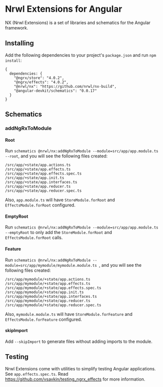 # Nrwl Extensions for Angular

NX (Nrwl Extensions) is a set of libraries and schematics for the Angular framework.

## Installing

Add the following dependencies to your project's `package.json` and run `npm install`:

```
{
  dependencies: {
    "@ngrx/store": "4.0.2",
    "@ngrx/effects": "4.0.2",
    "@nrwl/nx": "https://github.com/nrwl/nx-build",
    "@angular-devkit/schematics": "0.0.17" 
  }
}
```



## Schematics

### addNgRxToModule

#### Root

Run `schematics @nrwl/nx:addNgRxToModule --module=src/app/app.module.ts  --root`, and you will see the following files created:

```
/src/app/+state/app.actions.ts
/src/app/+state/app.effects.ts
/src/app/+state/app.effects.spec.ts
/src/app/+state/app.init.ts
/src/app/+state/app.interfaces.ts
/src/app/+state/app.reducer.ts
/src/app/+state/app.reducer.spec.ts
```

Also, `app.module.ts` will have `StoreModule.forRoot` and `EffectsModule.forRoot` configured.

#### EmptyRoot

Run `schematics @nrwl/nx:addNgRxToModule --module=src/app/app.module.ts  --emptyRoot` to only add the `StoreModule.forRoot` and `EffectsModule.forRoot` calls.

#### Feature

Run `schematics @nrwl/nx:addNgRxToModule --module=src/app/mymodule/mymodule.module.ts `, and you will see the following files created:

```
/src/app/mymodule/+state/app.actions.ts
/src/app/mymodule/+state/app.effects.ts
/src/app/mymodule/+state/app.effects.spec.ts
/src/app/mymodule/+state/app.init.ts
/src/app/mymodule/+state/app.interfaces.ts
/src/app/mymodule/+state/app.reducer.ts
/src/app/mymodule/+state/app.reducer.spec.ts
```

Also, `mymodule.module.ts` will have `StoreModule.forFeature` and `EffectsModule.forFeature` configured.

#### skipImport

Add `--skipImport` to generate files without adding imports to the module.



## Testing

Nrwl Extensions come with utilities to simplify testing Angular applications. See `app.effects.spec.ts`. Read https://github.com/vsavkin/testing_ngrx_effects for more information.


